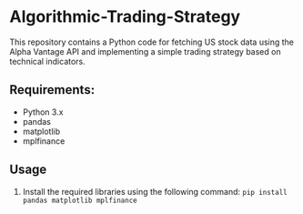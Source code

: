# Algorithmic-Trading-Strategy
This repository contains a Python code for fetching US stock data using the Alpha Vantage API and implementing a simple trading strategy based on technical indicators.

## Requirements:
  - Python 3.x
  - pandas
  - matplotlib
  - mplfinance

## Usage
1. Install the required libraries using the following command:
```pip install pandas matplotlib mplfinance```
